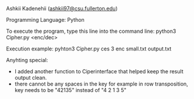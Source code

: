 Ashkii Kadenehii (ashkii97@csu.fullerton.edu)

Programming Language: Python

To execute the program, type this line into the command line: python3 Cipher.py <ciphername> <key> <enc/dec> <inputfile> <outputfile>

Execution example: pyhton3 Cipher.py ces 3 enc small.txt output.txt

Anyhting special:
- I added another function to Ciperinterface that helped keep the result output clean.
- there cannot be any spaces in the key for example in row transposition, key needs to be "42135" instead of "4 2 1 3 5"
